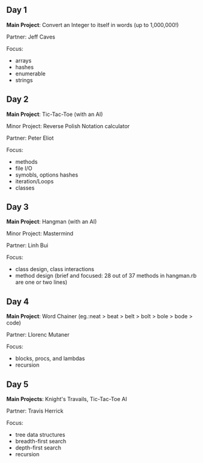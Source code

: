 Day 1
---
**Main Project**: Convert an Integer to itself in words (up to 1,000,000!)

Partner: Jeff Caves

Focus:

* arrays
* hashes
* enumerable
* strings

Day 2
---
**Main Project**: Tic-Tac-Toe (with an AI)

Minor Project: Reverse Polish Notation calculator

Partner: Peter Eliot

Focus:

* methods
* file I/O
* symobls, options hashes
* iteration/Loops
* classes

Day 3
---
**Main Project**: Hangman (with an AI)

Minor Project: Mastermind

Partner: Linh Bui

Focus:

* class design, class interactions
* method design (brief and focused: 28 out of 37 methods in hangman.rb are one or two lines)

Day 4
---
**Main Project**: Word Chainer (eg.:neat > beat > belt > bolt > bole > bode > code)

Partner: Llorenc Mutaner

Focus:

* blocks, procs, and lambdas
* recursion

Day 5
---
**Main Projects**: Knight's Travails, Tic-Tac-Toe AI

Partner: Travis Herrick

Focus:

* tree data structures
* breadth-first search
* depth-first search
* recursion